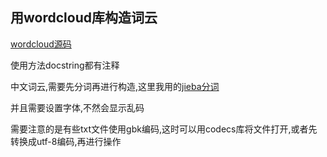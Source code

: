 ## 用wordcloud库构造词云

[wordcloud源码](https://github.com/amueller/word_cloud/blob/master/wordcloud/wordcloud.py)

使用方法docstring都有注释

中文词云,需要先分词再进行构造,这里我用的[jieba分词](https://github.com/fxsjy/jieba)

并且需要设置字体,不然会显示乱码

需要注意的是有些txt文件使用gbk编码,这时可以用codecs库将文件打开,或者先转换成utf-8编码,再进行操作

